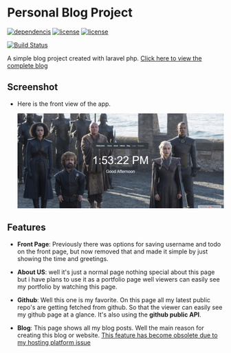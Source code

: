 # Personal Blog Project 
[![dependencis](https://img.shields.io/badge/dependencies-up%20to%20date-brightgreen.svg)](https://shields.io/)
[![license](https://img.shields.io/badge/license-MIT-green.svg)](https://shields.io/) 
[![license](https://img.shields.io/badge/license-MIT%2FApache--2.0-blue.svg)](https://shields.io/)

[![Build Status](https://travis-ci.org/mfsiat/personal_blog_project.svg?branch=master)](https://travis-ci.org/mfsiat/personal_blog_project)

A simple blog project created with laravel php. [Click here to view the complete blog](http://nasirblog.000webhostapp.com/ "My Blog")
    

## Screenshot 

- Here is the front view of the app. 
  
  ![](front.PNG)

## Features 

* **Front Page**: Previously there was options for saving username and todo on the front page, but now removed that and made it simple by just showing the time and greetings. 

- **About US**: well it's just a normal page nothing special about this page but i have plans to use it as a portfolio page well viewers can easily see my portfolio by watching this page. 

- **Github**: Well this one is my favorite. On this page all my latest public repo's are getting fetched from github. So that the viewer can easily see my github page at a glance. It's also using the **github public API**.

- **Blog**: This page shows all my blog posts. Well the main reason for creating this blog or website. [This feature has become obsolete due to my hosting platform issue]() 

    


